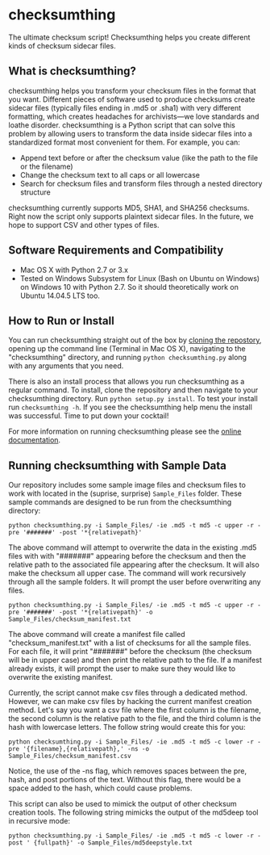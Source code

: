 # checksumthing
The ultimate checksum script! Checksumthing helps you create different kinds of checksum sidecar files.

## What is checksumthing?
checksumthing helps you transform your checksum files in the format that you want. Different pieces of software used to produce checksums create sidecar files (typically files ending in .md5 or .sha1) with very different formatting, which creates headaches for archivists—we love standards and loathe disorder. checksumthing is a Python script that can solve this problem by allowing users to transform the data inside sidecar files into a standardized format most convenient for them. For example, you can:
* Append text before or after the checksum value (like the path to the file or the filename)
* Change the checksum text to all caps or all lowercase
* Search for checksum files and transform files through a nested directory structure

checksumthing currently supports MD5, SHA1, and SHA256 checksums. Right now the script only supports plaintext sidecar files. In the future, we hope to support CSV and other types of files.

## Software Requirements and Compatibility
* Mac OS X with Python 2.7 or 3.x
* Tested on Windows Subsystem for Linux (Bash on Ubuntu on Windows) on Windows 10 with Python 2.7. So it should theoretically work on Ubuntu 14.04.5 LTS too. 

## How to Run or Install
You can run checksumthing straight out of the box by [cloning the repostory](https://help.github.com/articles/cloning-a-repository/), opening up the command line (Terminal in Mac OS X), navigating to the "checksumthing" directory, and running `python checksumthing.py` along with any arguments that you need. 

There is also an install process that allows you run checksumthing as a regular command. To install, clone the repository and then navigate to your checksumthing directory. Run `python setup.py install`. To test your install run `checksumthing -h`. If you see the checksumthing help menu the install was successful. Time to put down your cocktail!

For more information on running checksumthing please see the [online documentation][1]. 

[1]: https://amiaopensource.github.io/checksumthing/

## Running checksumthing with Sample Data
Our repository includes some sample image files and checksum files to work with located in the (suprise, surprise) `Sample_Files` folder. These sample commands are designed to be run from the checksumthing directory:

```
python checksumthing.py -i Sample_Files/ -ie .md5 -t md5 -c upper -r -pre '#######' -post '*{relativepath}'
```
The above command will attempt to overwrite the data in the existing .md5 files with with "#######" appearing before the checksum and then the relative path to the associated file appearing after the checksum. It will also make the checksum all upper case. The command will work recursively through all the sample folders. It will prompt the user before overwriting any files.

```
python checksumthing.py -i Sample_Files/ -ie .md5 -t md5 -c upper -r -pre '#######' -post '*{relativepath}' -o Sample_Files/checksum_manifest.txt
```
The above command will create a manifest file called "checksum_manifest.txt" with a list of checksums for all the sample files. For each file, it will print "#######" before the checksum (the checksum will be in upper case) and then print the relative path to the file. If a manifest already exists, it will prompt the user to make sure they would like to overwrite the existing manifest.

Currently, the script cannot make csv files through a dedicated method. However, we can make csv files by hacking the current manifest creation method. Let's say you want a csv file where the first column is the filename, the second column is the relative path to the file, and the third column is the hash with lowercase letters. The follow string would create this for you:
```
python checksumthing.py -i Sample_Files/ -ie .md5 -t md5 -c lower -r -pre '{filename},{relativepath},' -ns -o Sample_Files/checksum_manifest.csv
```
Notice, the use of the -ns flag, which removes spaces between the pre, hash, and post portions of the text. Without this flag, there would be a space added to the hash, which could cause problems. 

This script can also be used to mimick the output of other checksum creation tools. The following string mimicks the output of the md5deep tool in recursive mode:
```
python checksumthing.py -i Sample_Files/ -ie .md5 -t md5 -c lower -r -post ' {fullpath}' -o Sample_Files/md5deepstyle.txt
```
